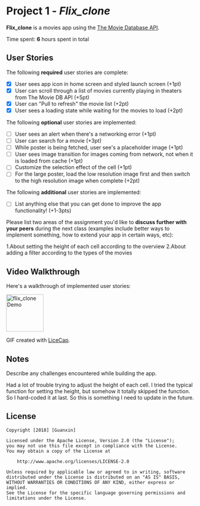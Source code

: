 # Project 1 - *Flix_clone*

**Flix_clone** is a movies app using the [The Movie Database API](http://docs.themoviedb.apiary.io/#).

Time spent: **6** hours spent in total

## User Stories

The following **required** user stories are complete:

- [x] User sees app icon in home screen and styled launch screen (+1pt)
- [x] User can scroll through a list of movies currently playing in theaters from The Movie DB API (+5pt)
- [x] User can "Pull to refresh" the movie list (+2pt)
- [x] User sees a loading state while waiting for the movies to load (+2pt)

The following **optional** user stories are implemented:

- [ ] User sees an alert when there's a networking error (+1pt)
- [ ] User can search for a movie (+3pt)
- [ ] While poster is being fetched, user see's a placeholder image (+1pt)
- [ ] User sees image transition for images coming from network, not when it is loaded from cache (+1pt)
- [ ] Customize the selection effect of the cell (+1pt)
- [ ] For the large poster, load the low resolution image first and then switch to the high resolution image when complete (+2pt)

The following **additional** user stories are implemented:

- [ ] List anything else that you can get done to improve the app functionality! (+1-3pts)

Please list two areas of the assignment you'd like to **discuss further with your peers** during the next class (examples
include better ways to implement something, how to extend your app in certain ways, etc):

1.About setting the height of each cell according to the overview
2.About adding a filter according to the types of the movies

## Video Walkthrough

Here's a walkthrough of implemented user stories:

<img src='file:///Users/guanxinli/Documents/Xcode/tumblr/flix_clone.gif' title='flix_clone Demo' width='100' alt='flix_clone Demo' />

GIF created with [LiceCap](http://www.cockos.com/licecap/).

## Notes

Describe any challenges encountered while building the app.

Had a lot of trouble trying to adjust the height of each cell. I tried the typical function for 
setting the height, but somehow it totally skipped the function. So I hard-coded it at last. 
So this is something I need to update in the future.


## License

    Copyright [2018] [Guanxin]

    Licensed under the Apache License, Version 2.0 (the "License");
    you may not use this file except in compliance with the License.
    You may obtain a copy of the License at

        http://www.apache.org/licenses/LICENSE-2.0

    Unless required by applicable law or agreed to in writing, software
    distributed under the License is distributed on an "AS IS" BASIS,
    WITHOUT WARRANTIES OR CONDITIONS OF ANY KIND, either express or implied.
    See the License for the specific language governing permissions and
    limitations under the License.
